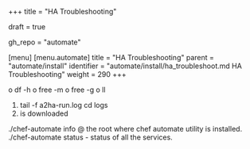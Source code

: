 +++
title = "HA Troubleshooting"

draft = true

gh_repo = "automate"

[menu]
  [menu.automate]
    title = "HA Troubleshooting"
    parent = "automate/install"
    identifier = "automate/install/ha_troubleshoot.md HA Troubleshooting"
    weight = 290
+++

o	df -h
o	free -m
o	free -g
o	ll


1. tail -f a2ha-run.log cd logs
2. is downloaded

./chef-automate info @ the root where chef automate utility is installed.
./chef-automate status - status of all the services.
